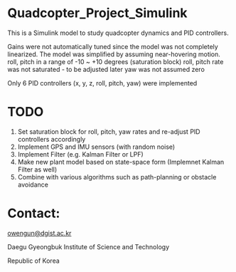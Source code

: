 # Quadcopter_Project_Simulink
This is a Simulink model to study quadcopter dynamics and PID controllers.

Gains were not automatically tuned since the model was not completely linearized.
The model was simplified by assuming near-hovering motion.
  roll, pitch in a range of -10 ~ +10 degrees (saturation block)
  roll, pitch rate was not saturated - to be adjusted later
  yaw was not assumed zero

Only 6 PID controllers (x, y, z, roll, pitch, yaw) were implemented

# TODO
1. Set saturation block for roll, pitch, yaw rates and re-adjust PID controllers accordingly
2. Implement GPS and IMU sensors (with random noise)
3. Implement Filter (e.g. Kalman Filter or LPF)
4. Make new plant model based on state-space form (Implemnet Kalman Filter as well)
5. Combine with various algorithms such as path-planning or obstacle avoidance 


# Contact:
owengun@dgist.ac.kr 


Daegu Gyeongbuk Institute of Science and Technology

Republic of Korea
